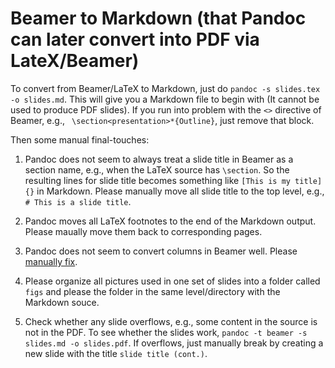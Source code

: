 # Beamer to Markdown (that Pandoc can later convert into PDF via LateX/Beamer)

To convert from Beamer/LaTeX to Markdown, just do `pandoc -s slides.tex -o slides.md`. This will give you a Markdown file to begin with (It cannot be used to produce PDF slides). If you run into problem with the `<>` directive of Beamer, e.g., ` \section<presentation>*{Outline}`, just remove that block. 

Then some manual final-touches:

1. Pandoc does not seem to always treat a slide title in Beamer as a section name, e.g., when the LaTeX source has `\section`. So the resulting lines for slide title becomes something like `[This is my title] {}` in Markdown. Please manually move all slide title to the top level, e.g., `# This is a slide title`. 

2. Pandoc moves all LaTeX footnotes to the end of the Markdown output. Please maually move them back to corresponding pages. 

3. Pandoc does not seem to convert columns in Beamer well. Please [manually fix](https://pandoc.org/MANUAL.html#columns).

4. Please organize all pictures used in one set of slides into a folder called `figs` and please the folder in the same level/directory with the Markdown souce. 

5. Check whether any slide overflows, e.g., some content in the source is not in the PDF. To see whether the slides work, `pandoc -t beamer -s slides.md -o slides.pdf`.  If overflows, just manually break by creating a new slide with the title `slide title (cont.)`. 
